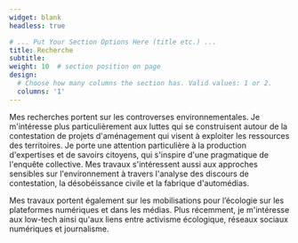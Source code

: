 ```yaml
---
widget: blank
headless: true

# ... Put Your Section Options Here (title etc.) ...
title: Recherche
subtitle:
weight: 10  # section position on page
design:
  # Choose how many columns the section has. Valid values: 1 or 2.
  columns: '1'
---
```


Mes recherches portent sur les controverses environnementales. Je m'intéresse plus particulièrement aux luttes qui se construisent autour de la contestation de projets d'aménagement qui visent à exploiter les ressources des territoires. Je porte une attention particulière à la production d'expertises et de savoirs citoyens, qui s'inspire d'une pragmatique de l'enquête collective. Mes travaux s'intéressent aussi aux approches sensibles sur l'environnement à travers l'analyse des discours de contestation, la désobéissance civile et la fabrique d'automédias.

Mes travaux portent également sur les mobilisations pour l’écologie sur les plateformes numériques et dans les médias. Plus récemment, je m'intéresse aux low-tech ainsi qu'aux liens entre activisme écologique, réseaux sociaux numériques et journalisme.
